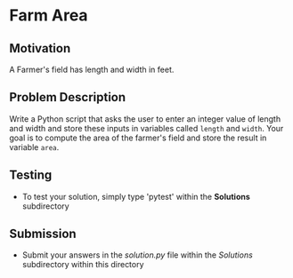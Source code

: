 # Farm Area

## Motivation
A Farmer's field has length and width in feet. 

## Problem Description
Write a Python script that asks the user to enter an integer value of length and width and store these inputs in variables called `length` and `width`.
Your goal is to compute the area of the farmer's field and store the result in  variable `area`.

## Testing
* To test your solution, simply type 'pytest' within the **Solutions** subdirectory

## Submission
* Submit your answers in the *solution.py* file within the *Solutions* subdirectory within this directory
